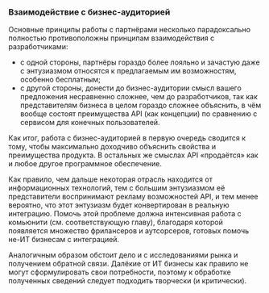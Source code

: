 ### Взаимодействие с бизнес-аудиторией

Основные принципы работы с партнёрами несколько парадоксально полностью противоположны принципам взаимодействия с разработчиками:
  * с одной стороны, партнёры гораздо более лояльно и зачастую даже с энтузиазмом относятся к предлагаемым им возможностям, особенно бесплатным;
  * с другой стороны, донести до бизнес-аудитории смысл вашего предложения несравненно сложнее, чем до разработчиков, так как представителям бизнеса в целом гораздо сложнее объяснить, в чём вообще состоят преимущества API (как концепции) по сравнению с сервисом для конечных пользователей.

Как итог, работа с бизнес-аудиторией в первую очередь сводится к тому, чтобы максимально доходчиво объяснить свойства и преимущества продукта. В остальных же смыслах API «продаётся» как и любое другое программное обеспечение.

Как правило, чем дальше некоторая отрасль находится от информационных технологий, тем с большим энтузиазмом её представители воспринимают рекламу возможностей API, и тем менее вероятно, что этот энтузиазм будет конвертирован в реальную интеграцию. Помочь этой проблеме должна интенсивная работа с комьюнити (см. соответствующую главу), благодаря которой появляется множество фрилансеров и аутсорсеров, готовых помочь не-ИТ бизнесам с интеграцией.

Аналогичным образом обстоит дело и с исследованиями рынка и получением обратной связи. Далёкие от ИТ бизнесы как правило не могут сформулировать свои потребности, поэтому к обработке полученных сведений следует подходить творчески (и критически).
